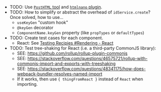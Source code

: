 - TODO: Use [`PostHTML` tool](https://github.com/posthtml/posthtml) and [`htmlnano` plugin](https://github.com/posthtml/htmlnano).
- TODO: How to simplify or abstract the overhead of `idService.create`? Once solved, how to use…
	- `useKeyGen` "custom hook"
	- `@keyGen` decorator
	- `ComponentName.keyGen` property (like `propTypes` or `defaultTypes`)
- TODO: Create test cases for each component.
	- React: See [Testing Recipies #Rendering - React](https://reactjs.org/docs/testing-recipes.html#rendering)
- TODO: Test tree-shaking for React (i.e. a third-party CommonJS library):
	- SEE: https://github.com/rollup/rollup-plugin-commonjs
	- SEE: https://stackoverflow.com/questions/46575721/rollup-with-commonjs-import-and-exports-with-treeshaking
	- SEE: https://stackoverflow.com/questions/48341175/how-does-webpack-bundler-resolves-named-import
	- If it works, then use `{ thingFromReact }` instead of `React` when importing.